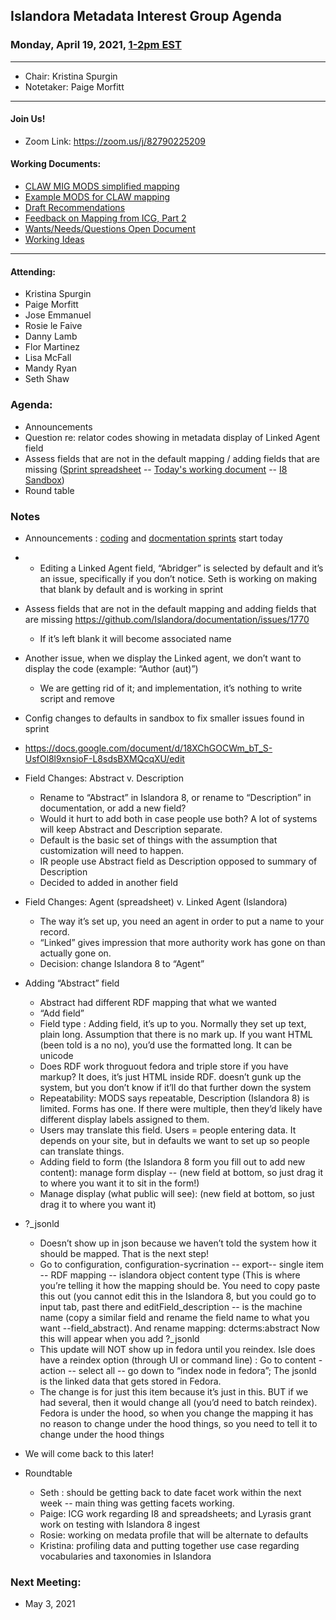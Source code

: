## Islandora Metadata Interest Group Agenda
### Monday, April 19, 2021, [1-2pm EST](http://www.thetimezoneconverter.com/?t=1%20pm&tz=Toronto&)

---
* Chair: Kristina Spurgin
* Notetaker: Paige Morfitt
---

#### Join Us!
* Zoom Link: https://zoom.us/j/82790225209

#### Working Documents:
* [CLAW MIG MODS simplified mapping](https://docs.google.com/spreadsheets/d/18u2qFJ014IIxlVpM3JXfDEFccwBZcoFsjbBGpvL0jJI/edit#gid=0)
* [Example MODS for CLAW mapping](https://docs.google.com/spreadsheets/d/1C2Xie7HUDSgRT5v4ldoJvlNdoXz2GHAPvL3PE3TOKW8/edit#gid=1829081124)
* [Draft Recommendations](https://docs.google.com/document/d/15qSO9YcALtYSqd6CUuGx0t8FwUJ5pPwVPz0PA5rU898/edit#heading=h.f9r6knw0rjvu)
* [Feedback on Mapping from ICG, Part 2](https://docs.google.com/document/d/11OpqMMCXM1TFXgsr4yyTQ_cH9DabnD31p7JnuTRQl28/edit?invite=CMWvruEI&ts=5e66437f)
* [Wants/Needs/Questions Open Document](https://docs.google.com/document/d/12Kpb6826TNPzzMuyPS0sESa9TLnmljQmeioWbaPeEdA/edit)
* [Working Ideas](https://github.com/islandora-interest-groups/Islandora-Metadata-Interest-Group/blob/main/working_docs/ideas_and_topics.md)

---

#### Attending:
* Kristina Spurgin
* Paige Morfitt
* Jose Emmanuel 
* Rosie le Faive
* Danny Lamb
* Flor Martinez
* Lisa McFall
* Mandy Ryan
* Seth Shaw





### Agenda:
* Announcements
* Question re: relator codes showing in metadata display of Linked Agent field
* Assess fields that are not in the default mapping / adding fields that are missing ([Sprint spreadsheet](https://docs.google.com/spreadsheets/d/1-L_eAaNBvnVWb05HFrnNHKM6Bn2ULDKxurB9ZXRYCpU/edit#gid=0) -- [Today's working document](https://docs.google.com/document/d/18XChGOCWm_bT_S-UsfOl8l9xnsioF-L8sdsBXMQcqXU/edit?usp=sharing) -- [I8 Sandbox](https://134-122-43-86.traefik.me/))
* Round table 


### Notes
* Announcements : [coding](https://github.com/Islandora/documentation/milestone/20)  and [docmentation sprints](https://docs.google.com/spreadsheets/d/1E-kRw9xE60CKK0qL1-phzeVKjEZu3qBKZ9d3LH1hDEE/edit#gid=1394671846)  start today 
* * Editing a Linked Agent field, “Abridger” is selected by default and it’s an issue, specifically if you don’t notice. Seth is working on making that blank by default and is working in sprint
* Assess fields that are not in the default mapping and adding fields that are missing https://github.com/Islandora/documentation/issues/1770 
  * If it’s left blank it will become associated name 
* Another issue, when we display the Linked agent, we don’t want to display the code (example: “Author (aut)”) 
  * We are getting rid of it; and implementation, it’s nothing to write script and remove
* Config changes to defaults in sandbox to fix smaller issues found in sprint
 * https://docs.google.com/document/d/18XChGOCWm_bT_S-UsfOl8l9xnsioF-L8sdsBXMQcqXU/edit 
 
* Field Changes: Abstract v. Description
	* Rename to “Abstract” in Islandora 8, or rename to “Description” in documentation, or add a new field? 
	* Would it hurt to add both in case people use both? A lot of systems will keep Abstract and Description separate. 
	* Default is the basic set of things with the assumption that customization will need to happen. 
	* IR people use Abstract field as Description opposed to summary of Description 
	* Decided to added in another field
* Field Changes: Agent (spreadsheet)  v. Linked Agent (Islandora)
	* The way it’s set up, you need an agent in order to put a name to your record. 
	* “Linked” gives impression that more authority work has gone on than actually gone on. 
	* Decision: change Islandora 8 to “Agent” 
* Adding “Abstract” field 
	* Abstract had different RDF mapping that what we wanted
	* “Add field” 
	* Field type : Adding field, it’s up to you. Normally they set up text, plain long. Assumption that there is no mark up. If you want HTML (been told is a no no), you’d use the formatted long. It can be unicode 
	* Does RDF work throguout fedora and triple store if you have markup? It does, it’s just HTML inside RDF. doesn’t gunk up the system, but you don’t know if it’ll do that further down the system
	* Repeatability: MODS says repeatable, Description (Islandora 8) is limited. Forms has one. If there were multiple, then they’d likely have different display labels assigned to them. 
	* Users may translate this field. Users = people entering data. It depends on your site, but in defaults we want to set up so people can translate things. 
	* Adding field to form (the Islandora 8 form you fill out to add new content): manage form display -- (new field at bottom, so just drag it to where you want it to sit in the form!) 
	* Manage display (what public will see): (new field at bottom, so just drag it to where you want it)
* ?_jsonld
	* Doesn’t show up in json because we haven’t told the system how it should be mapped. That is the next step!
	* Go to configuration, configuration-sycrination -- export-- single item -- RDF mapping -- islandora object content type (This is where you’re telling it how the mapping should be. You need to copy paste this out (you cannot edit this in the Islandora 8, but you could go to input tab, past there and editField_description -- is the machine name (copy a similar field and rename the field name to what you want --field_abstract). And rename mapping: dcterms:abstract
Now this will appear when you add ?_jsonld 
	* This update will NOT show up in fedora until you reindex. Isle does have a reindex option (through UI or command line) : Go to content - action -- select all -- go down to “index node in fedora”; The jsonld is the linked data that gets stored in Fedora. 
	* The change is for just this item because it’s just in this. BUT if we had several, then it would change all (you’d need to batch reindex). Fedora is under the hood, so when you change the mapping it has no reason to change under the hood things, so you need to tell it to change under the hood things
* We will come back to this later!
* Roundtable 
	* Seth : should be getting back to date facet work within the next week -- main thing was getting facets working. 
	* Paige: ICG work regarding I8 and spreadsheets;  and Lyrasis grant work on testing with Islandora 8 ingest
	* Rosie: working on medata profile that will be alternate to defaults
	* Kristina: profiling data and putting together use case regarding vocabularies and taxonomies in Islandora 

	
	

    
### Next Meeting:
* May 3, 2021
